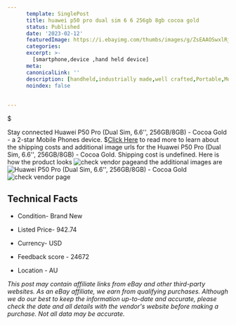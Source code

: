 ```yaml
---
      template: SinglePost
      title: huawei p50 pro dual sim 6 6 256gb 8gb cocoa gold
      status: Published
      date: '2023-02-12'
      featuredImage: https://i.ebayimg.com/thumbs/images/g/ZsEAAOSwxlRj5EdI/s-l225.jpg
      categories: 
      excerpt: >-
        [smartphone,device ,hand held device]
      meta:
      canonicalLink: ''
      description: [handheld,industrially made,well crafted,Portable,Mobile,Compact,Convenient,Lightweight,Maneuverable,Man-portable,Miniature,Carriable,Hand-held,Light,Holdable,Transportable,Mobile device,Pocket-sized,On-the-go,Wireless,Cordless,Compact size,Convenient size, smartphone,device ,hand held device]
      noindex: false
      
        
---
```

$

Stay connected Huawei P50 Pro (Dual Sim, 6.6'', 256GB/8GB) - Cocoa Gold - a 2-star Mobile Phones device.
$[Click Here](https://www.ebay.com/itm/165537414294?hash=item268acc7c96%3Ag%3AZsEAAOSwxlRj5EdI&mkevt=1&mkcid=1&mkrid=711-53200-19255-0&campid=%253CePNCampaignId%253E&customid=%253CreferenceId%253E&toolid=10049) to read more to learn about the shipping costs and additional image urls for the Huawei P50 Pro (Dual Sim, 6.6'', 256GB/8GB) - Cocoa Gold. Shipping cost is undefined. Here is how the product looks ![check vendor page](https://i.ebayimg.com/thumbs/images/g/ZsEAAOSwxlRj5EdI/s-l225.jpg)and the additional images are![Huawei P50 Pro (Dual Sim, 6.6'', 256GB/8GB) - Cocoa Gold](https://i.ebayimg.com/images/g/ZsEAAOSwxlRj5EdI/s-l1200.jpg)![check vendor page](https://origin-galleryplus.ebayimg.com/ws/web/165537414294_2_0_1/225x225.jpg,https://origin-galleryplus.ebayimg.com/ws/web/165537414294_3_0_1/225x225.jpg,https://origin-galleryplus.ebayimg.com/ws/web/165537414294_4_0_1/225x225.jpg,https://origin-galleryplus.ebayimg.com/ws/web/165537414294_5_0_1/225x225.jpg)



 ## Technical Facts 



     
      

 - Condition- Brand New 


      

 - Listed Price- 942.74 


      

 - Currency- USD 


      

 - Feedback score - 24672 


      

 - Location - AU 


      
      

 *_This post may contain affiliate links from eBay and other third-party websites. As an eBay affiliate, we earn from qualifying purchases. Although we do our best to keep the information up-to-date and accurate, please check the date and all details with the vendor's website before making a purchase. Not all data may be accurate._*






